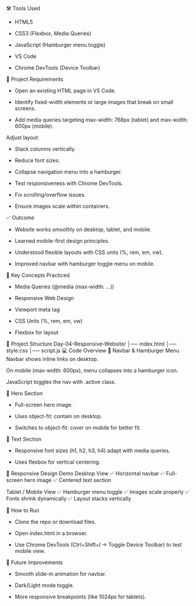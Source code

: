 🛠 Tools Used
- HTML5

- CSS3 (Flexbox, Media Queries)

- JavaScript (Hamburger menu toggle)

- VS Code

- Chrome DevTools (Device Toolbar)

📌 Project Requirements
- Open an existing HTML page in VS Code.

- Identify fixed-width elements or large images that break on small screens.

- Add media queries targeting max-width: 768px (tablet) and max-width: 600px (mobile).

Adjust layout:

- Stack columns vertically.

- Reduce font sizes.

- Collapse navigation menu into a hamburger.

- Test responsiveness with Chrome DevTools.

- Fix scrolling/overflow issues.

- Ensure images scale within containers.

✅ Outcome
- Website works smoothly on desktop, tablet, and mobile.

- Learned mobile-first design principles.

- Understood flexible layouts with CSS units (%, rem, em, vw).

- Improved navbar with hamburger toggle menu on mobile.

🔑 Key Concepts Practiced
- Media Queries (@media (max-width: ...))

- Responsive Web Design

- Viewport meta tag

- CSS Units (%, rem, em, vw)

- Flexbox for layout

📂 Project Structure
Day-04-Responsive-Website/
│── index.html
│── style.css
│── script.js
💻 Code Overview
🔹 Navbar & Hamburger Menu
Navbar shows inline links on desktop.

On mobile (max-width: 600px), menu collapses into a hamburger icon.

JavaScript toggles the nav with .active class.

🔹 Hero Section
- Full-screen hero image.

- Uses object-fit: contain on desktop.

- Switches to object-fit: cover on mobile for better fit.

🔹 Text Section
- Responsive font sizes (h1, h2, h3, h4) adapt with media queries.

- Uses flexbox for vertical centering.

📱 Responsive Design Demo
Desktop View
✅ Horizontal navbar
✅ Full-screen hero image
✅ Centered text section

Tablet / Mobile View
✅ Hamburger menu toggle
✅ Images scale properly
✅ Fonts shrink dynamically
✅ Layout stacks vertically

🚀 How to Run
- Clone the repo or download files.

- Open index.html in a browser.

- Use Chrome DevTools (Ctrl+Shift+I → Toggle Device Toolbar) to test mobile view.

🔮 Future Improvements
- Smooth slide-in animation for navbar.

- Dark/Light mode toggle.

- More responsive breakpoints (like 1024px for tablets).
